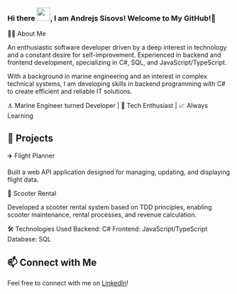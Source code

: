 ### Hi there <img src="https://raw.githubusercontent.com/MartinHeinz/MartinHeinz/master/wave.gif" width="30px">, I am Andrejs Sisovs! Welcome to My GitHub!🚀
👨‍💻 About Me

An enthusiastic software developer driven by a deep interest in technology and a constant desire for self-improvement. Experienced in backend and frontend development, specializing in C#, SQL, and JavaScript/TypeScript.

With a background in marine engineering and an interest in complex technical systems, I am developing skills in backend programming with C# to create efficient and reliable IT solutions.

⚓️ Marine Engineer turned Developer | 🤖 Tech Enthusiast | 📈 Always Learning

## 📂 Projects

✈️ Flight Planner

Built a web API application designed for managing, updating, and displaying flight data.

🛴 Scooter Rental

Developed a scooter rental system based on TDD principles, enabling scooter maintenance, rental processes, and revenue calculation.

🛠️ Technologies Used
Backend: C#
Frontend: JavaScript/TypeScript
Database: SQL

## 📫 Connect with Me
Feel free to connect with me on [LinkedIn](https://www.linkedin.com/in/andrejs-sisovs/)!
